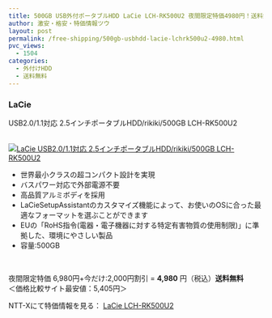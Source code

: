 ```yaml
---
title: 500GB USB外付ポータブルHDD LaCie LCH-RK500U2 夜間限定特価4980円！送料無料！
author: 激安・格安・特価情報ツウ
layout: post
permalink: /free-shipping/500gb-usbhdd-lacie-lchrk500u2-4980.html
pvc_views:
  - 1504
categories:
  - 外付けHDD
  - 送料無料
---
```

### LaCie  
USB2.0/1.1対応 2.5インチポータブルHDD/rikiki/500GB LCH-RK500U2

<div class="img-bg2 img_L">
  <a href="http://px.a8.net/svt/ejp?a8mat=ZYP6S+8IMA3E+S1Q+BWGDT&#038;a8ejpredirect=http://nttxstore.jp/_II_QZX0005575" target="_blank"><br /> <img border="0" alt="LaCie USB2.0/1.1対応 2.5インチポータブルHDD/rikiki/500GB LCH-RK500U2" src="http://i2.wp.com/image.nttxstore.jp/l2_images/Q/QZ/QZX0005575.jpg?w=120" px" data-recalc-dims="1" /></a>
</div>

<!--more-->

  * 世界最小クラスの超コンパクト設計を実現
  * バスパワー対応で外部電源不要
  * 高品質アルミボディを採用
  * LaCieSetupAssistantのカスタマイズ機能によって、お使いのOSに合った最適なフォーマットを選ぶことができます
  * EUの「RoHS指令(電器・電子機器に対する特定有害物質の使用制限)」に準拠した、環境にやさしい製品
  * 容量:500GB

<br clear="all" /> 

夜間限定特価 6,980円+今だけ:2,000円割引 = <span class="tokka-price"><strong>4,980</strong></span> 円（税込）**送料無料**  
＜価格比較サイト最安値：5,405円＞

NTT-Xにて特価情報を見る： <span class="fs150p"><a href="http://px.a8.net/svt/ejp?a8mat=ZYP6S+8IMA3E+S1Q+BWGDT&#038;a8ejpredirect=http://nttxstore.jp/_II_QZX0005575" target="_blank">LaCie LCH-RK500U2</a></span>